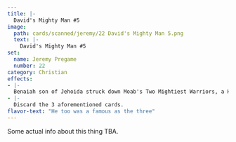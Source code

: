 ```yaml
---
title: |-
  David's Mighty Man #5
image: 
  path: cards/scanned/jeremy/22 David's Mighty Man 5.png
  text: |-
    David's Mighty Man #5
set:
  name: Jeremy Pregame
  number: 22
category: Christian
effects: 
- |-
  Benaiah son of Jehoida struck down Moab's Two Mightiest Warriors, a Huge Egyptian, and he went down into a pit on a snowy day and killed a lion (Pit Lion).
- |-
  Discard the 3 aforementioned cards.
flavor-text: "He too was a famous as the three"
---
```

Some actual info about this thing TBA.
